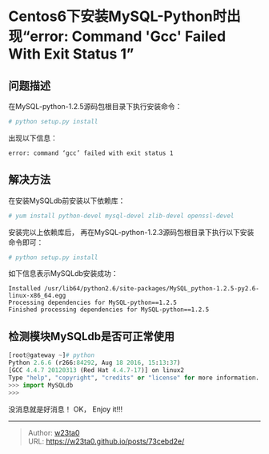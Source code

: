 # Centos6下安装MySQL-Python时出现“error: Command 'Gcc' Failed With Exit Status 1”

## 问题描述

在MySQL-python-1.2.5源码包根目录下执行安装命令：
```bash
# python setup.py install
```
出现以下信息：
```
error: command ‘gcc’ failed with exit status 1
```

## 解决方法
在安装MySQLdb前安装以下依赖库：
```bash
# yum install python-devel mysql-devel zlib-devel openssl-devel
```
安装完以上依赖库后， 再在MySQL-python-1.2.3源码包根目录下执行以下安装命令即可：
```bash
# python setup.py install
```
如下信息表示MySQLdb安装成功：
```
Installed /usr/lib64/python2.6/site-packages/MySQL_python-1.2.5-py2.6-linux-x86_64.egg
Processing dependencies for MySQL-python==1.2.5
Finished processing dependencies for MySQL-python==1.2.5
```

## 检测模块MySQLdb是否可正常使用
```py
[root@gateway ~]# python
Python 2.6.6 (r266:84292, Aug 18 2016, 15:13:37)
[GCC 4.4.7 20120313 (Red Hat 4.4.7-17)] on linux2
Type "help", "copyright", "credits" or "license" for more information.
>>> import MySQLdb
>>>
```

没消息就是好消息！
OK， Enjoy it!!!


---

> Author: [w23ta0](https://github.com/w23ta0)  
> URL: https://w23ta0.github.io/posts/73cebd2e/  

